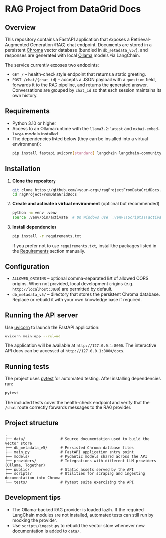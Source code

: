 # RAG Project from DataGrid Docs

## Overview
This repository contains a FastAPI application that exposes a Retrieval-Augmented Generation (RAG) chat endpoint.  Documents are stored in a persistent [Chroma](https://www.trychroma.com/) vector database (bundled in `db_metadata_v5/`), and responses are generated with local [Ollama](https://ollama.com/) models via LangChain.

The service currently exposes two endpoints:

- `GET /` – health-check style endpoint that returns a static greeting.
- `POST /chat/{chat_id}` – accepts a JSON payload with a `question` field, forwards it to the RAG pipeline, and returns the generated answer.  Conversations are grouped by `chat_id` so that each session maintains its own history.

## Requirements
- Python 3.10 or higher.
- Access to an Ollama runtime with the `llama3.2:latest` and `mxbai-embed-large` models installed.
- The dependencies listed below (they can be installed into a virtual environment):
  ```bash
  pip install fastapi uvicorn[standard] langchain langchain-community langchain-chroma langchain-ollama langchain-together pytest
  ```

## Installation
1. **Clone the repository**
   ```bash
   git clone https://github.com/<your-org>/ragProjectFromDataGridDocs.git
   cd ragProjectFromDataGridDocs
   ```
2. **Create and activate a virtual environment** (optional but recommended)
   ```bash
   python -m venv .venv
   source .venv/bin/activate  # On Windows use `.venv\\Scripts\\activate`
   ```
3. **Install dependencies**
   ```bash
   pip install -r requirements.txt
   ```
   If you prefer not to use `requirements.txt`, install the packages listed in the [Requirements](#requirements) section manually.

## Configuration
- `ALLOWED_ORIGINS` – optional comma-separated list of allowed CORS origins. When not provided, local development origins (e.g. `http://localhost:3000`) are permitted by default.
- `db_metadata_v5/` – directory that stores the persistent Chroma database.  Replace or rebuild it with your own knowledge base if required.

## Running the API server
Use [uvicorn](https://www.uvicorn.org/) to launch the FastAPI application:
```bash
uvicorn main:app --reload
```
The application will be available at `http://127.0.0.1:8000`.  The interactive API docs can be accessed at `http://127.0.0.1:8000/docs`.

## Running tests
The project uses [pytest](https://docs.pytest.org/) for automated testing.  After installing dependencies run:
```bash
pytest
```
The included tests cover the health-check endpoint and verify that the `/chat` route correctly forwards messages to the RAG provider.

## Project structure
```
.
├── data/                # Source documentation used to build the vector store
├── db_metadata_v5/      # Persisted Chroma database files
├── main.py              # FastAPI application entry point
├── models/              # Pydantic models shared across the API
├── providers/           # Integrations with different LLM providers (Ollama, Together)
├── public/              # Static assets served by the API
├── scripts/             # Utilities for scraping and ingesting documentation into Chroma
└── tests/               # Pytest suite exercising the API
```

## Development tips
- The Ollama-backed RAG provider is loaded lazily.  If the required LangChain modules are not installed, automated tests can still run by mocking the provider.
- Use `scripts/ingest.py` to rebuild the vector store whenever new documentation is added to `data/`.
